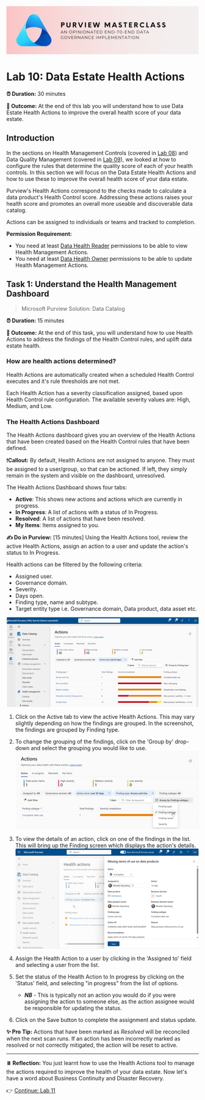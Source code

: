 ![Banner](./assets/banner.png)

# Lab 10: Data Estate Health Actions

**⏰ Duration:** 30 minutes

**🎯 Outcome:** At the end of this lab you will understand how to use Data Estate Health Actions to improve the overall health score of your data estate.

## Introduction

In the sections on Health Management Controls (covered in [Lab 08](./Lab-08%20-%20Health%20Management%20Controls.md)) and Data Quality Management (covered in [Lab 09](./Lab-09%20-%20Data%20Quality%20Management.md)), we looked at how to configure the rules that determine the quality score of each of your health controls. In this section we will focus on the Data Estate Health Actions and how to use these to improve the overall health score of your data estate.

Purview's Health Actions correspond to the checks made to calculate a data product's Health Control score. Addressing these actions raises your health score and promotes an overall more useable and discoverable data catalog.

Actions can be assigned to individuals or teams and tracked to completion.

**Permission Requirement:**

- You need at least [Data Health Reader](https://learn.microsoft.com/purview/governance-roles-permissions#governance-domain-level-permission:~:text=read%2C%20datahealth/write-,Data%20health%20reader,-Can%20read%20artifacts) permissions to be able to view Health Management Actions.
- You need at least [Data Health Owner](https://learn.microsoft.com/purview/governance-roles-permissions#governance-domain-level-permission:~:text=dataaccess/glossarytermpolicy/read-,Data%20health%20owner,-Create%2C%20update%2C%20and) permissions to be able to update Health Management Actions.

## Task 1: Understand the Health Management Dashboard

> Microsoft Purview Solution: Data Catalog

**⏰ Duration:** 15 minutes

**🎯 Outcome:** At the end of this task, you will understand how to use Health Actions to address the findings of the Health Control rules, and uplift data estate health.

### How are health actions determined?

Health Actions are automatically created when a scheduled Health Control executes and it's rule thresholds are not met.

Each Health Action has a severity classification assigned, based upon Health Control rule configuration. The available severity values are: High, Medium, and Low.

### The Health Actions Dashboard

The Health Actions dashboard gives you an overview of the Health Actions that have been created based on the Health Control rules that have been defined.

❗**Callout:** By default, Health Actions are not assigned to anyone. They must be assigned to a user/group, so that can be actioned. If left, they simply remain in the system and visible on the dashboard, unresolved.

The Health Actions Dashboard shows four tabs:

- **Active**: This shows new actions and actions which are currently in progress.
- **In Progress**: A list of actions with a status of In Progress.
- **Resolved**: A list of actions that have been resolved.
- **My Items**: Items assigned to you.

**✍️ Do in Purview:** [15 minutes] Using the Health Actions tool, review the active Health Actions, assign an action to a user and update the action's status to In Progress.

Health actions can be filtered by the following criteria:

- Assigned user.
- Governance domain.
- Severity.
- Days open.
- Finding type, name and subtype.
- Target entity type i.e. Governance domain, Data product, data asset etc.

![Health Actions Dashboard](./assets/health-actions-dashboard.png)

1. Click on the Active tab to view the active Health Actions. This may vary slightly depending on how the findings are grouped. In the screenshot, the findings are grouped by Finding type.
2. To change the grouping of the findings, click on the 'Group by' drop-down and select the grouping you would like to use. ![Action Group by](./assets/action-grouping.png)

3. To view the details of an action, click on one of the findings in the list. This will bring up the Finding screen which displays the action's details.
   ![Assign Health Action](./assets/assign-health-action.png)
4. Assign the Health Action to a user by clicking in the 'Assigned to' field and selecting a user from the list.
5. Set the status of the Health Action to In progress by clicking on the 'Status' field, and selecting "in progress" from the list of options.
   - **_NB_** - This is typically not an action you would do if you were assigning the action to someone else, as the action assignee would be responsible for updating the status.
6. Click on the Save button to complete the assignment and status update.

**✨ Pro Tip:** Actions that have been marked as _Resolved_ will be reconciled when the next scan runs. If an action has been incorrectly marked as resolved or not correctly mitigated, the action will be reset to active.

---

**⏸️ Reflection:** You just learnt how to use the Health Actions tool to manage the actions required to improve the health of your data estate. Now let's have a word about Business Continuity and Disaster Recovery.

👉 [Continue: Lab 11](./Lab-11%20-%20Health%20Management%20Reports.md)

